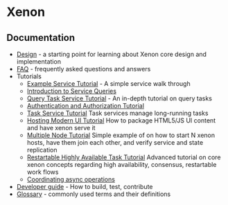 # Xenon

## Documentation

* [Design](./Design) - a starting point for learning about Xenon core design and implementation
* [FAQ](./FAQ) - frequently asked questions and answers
* Tutorials
  * [Example Service Tutorial](./Example-Service-Tutorial) - A simple service walk through
  * [Introduction to Service Queries](./Introduction-to-Service-Queries)
  * [Query Task Service Tutorial](./QueryTaskService) - An in-depth tutorial on query tasks
  * [Authentication and Authorization Tutorial](./Authentication-And-Authorization-Tutorial)
  * [Task Service Tutorial](./Task-Service-Tutorial) Task services manage long-running tasks
  * [Hosting Modern UI Tutorial](./HostYourUi) How to package HTML5/JS UI content and have xenon serve it
  * [Multiple Node Tutorial](./Multi-Node-Tutorial) Simple example of on how to start N xenon hosts, have them join each other, and verify service and state replication
  * [Restartable Highly Available Task Tutorial](./Highly-Available-Task-Tutorial) Advanced tutorial on core xenon concepts regarding high availability, consensus, restartable work flows
  * [Coordinating async operations](./Coordinating-Async-Operations-(and-avoiding-callback-hell))
* [Developer guide](./Developer-Guide) - How to build, test, contribute
* [Glossary](./Glossary) - commonly used terms and their definitions

